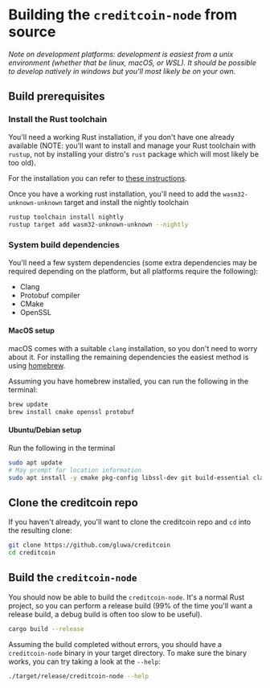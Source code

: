 
# Building the `creditcoin-node` from source

_Note on development platforms: development is easiest from a unix environment (whether that be linux, macOS, or WSL). It should be possible to
develop natively in windows but you'll most likely be on your own._

## Build prerequisites

### Install the Rust toolchain

You'll need a working Rust installation, if you don't have one already available (NOTE: you'll want to install and manage your Rust toolchain with `rustup`,
not by installing your distro's `rust` package which will most likely be too old).

For the installation you can refer to [these instructions](https://www.rust-lang.org/tools/install).

Once you have a working rust installation, you'll need to add the `wasm32-unknown-unknown` target and install the nightly toolchain

```bash
rustup toolchain install nightly
rustup target add wasm32-unknown-unknown --nightly
```

### System build dependencies

You'll need a few system dependencies (some extra dependencies may be required depending on the platform, but
all platforms require the following):

- Clang
- Protobuf compiler
- CMake
- OpenSSL

#### MacOS setup

macOS comes with a suitable `clang` installation, so you don't need to worry about it.
For installing the remaining dependencies the easiest method is using [homebrew](https://brew.sh).

Assuming you have homebrew installed, you can run the following in the terminal:

```bash
brew update
brew install cmake openssl protobuf
```

#### Ubuntu/Debian setup

Run the following in the terminal

```bash
sudo apt update
# May prompt for location information
sudo apt install -y cmake pkg-config libssl-dev git build-essential clang libclang-dev curl protobuf-compiler
```

## Clone the creditcoin repo

If you haven't already, you'll want to clone the creditcoin repo and `cd` into the resulting clone:

```bash
git clone https://github.com/gluwa/creditcoin
cd creditcoin
```

## Build the `creditcoin-node`

You should now be able to build the `creditcoin-node`. It's a normal Rust project, so you can perform a release build
(99% of the time you'll want a release build, a debug build is often too slow to be useful).

```bash
cargo build --release
```

Assuming the build completed without errors, you should have a `creditcoin-node` binary in your target directory.
To make sure the binary works, you can try taking a look at the `--help`:

```bash
./target/release/creditcoin-node --help
```

